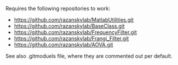 Requires the following repositories to work:
- https://github.com/razanskylab/MatlabUtilities.git
- https://github.com/razanskylab/BaseClass.git
- https://github.com/razanskylab/FrequencyFilter.git
- https://github.com/razanskylab/Frangi_Filter.git
- https://github.com/razanskylab/AOVA.git

See also .gitmoduels file, where they are commented out per default.

